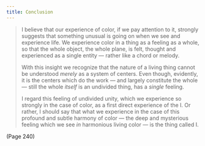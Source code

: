 ```yaml
---
title: Conclusion
---
```


> I believe that our experience of color, if we pay attention to it, strongly suggests that something unusual is going on when we see and experience life. We experience color in a thing as a feeling as a whole, so that the whole object, the whole plane, is felt, thought and experienced as a single entity — rather like a chord or melody.
> 
> With this insight we recognize that the nature of a living thing cannot be understood *merely* as a system of centers. Even though, evidently, it is the centers which do the work — and largely constitute the whole — still the whole *itself* is an undivided thing, has a *single* feeling.
> 
> I regard this feeling of undivided unity, which we experience so strongly in the case of color, as a first direct experience of the I. Or rather, I should say that what we experience in the case of this profound and subtle harmony of color — the deep and mysterious feeling which we see *in* harmonious living color — is the thing called I.

(Page 240)